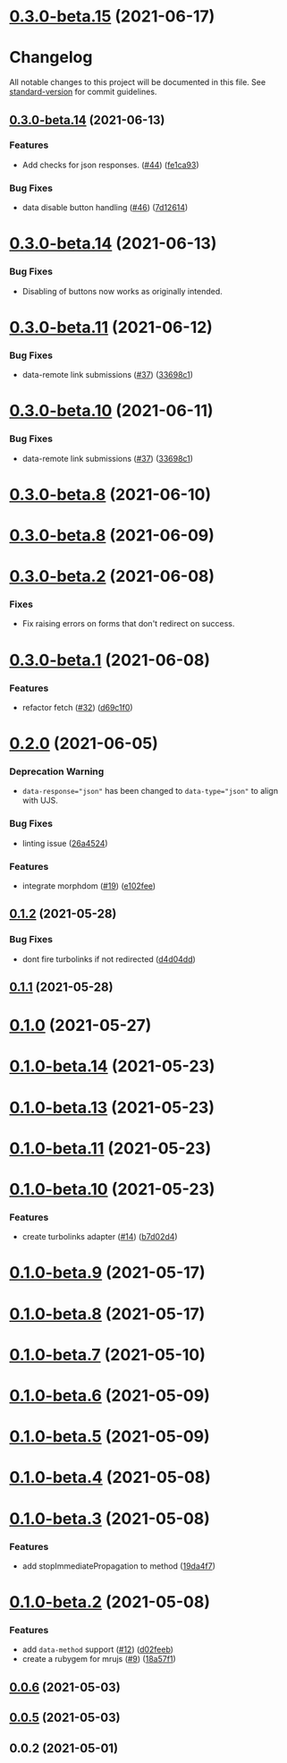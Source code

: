 # [0.3.0-beta.15](https://github.com/ParamagicDev/mrujs/compare/v0.3.0-beta.12...v0.3.0-beta.15) (2021-06-17)



# Changelog

All notable changes to this project will be documented in this file. See [standard-version](https://github.com/conventional-changelog/standard-version) for commit guidelines.

## [0.3.0-beta.14](https://github.com/ParamagicDev/mrujs/compare/v0.3.0-beta.12...v0.3.0-beta.14) (2021-06-13)


### Features

* Add checks for json responses. ([#44](https://github.com/ParamagicDev/mrujs/issues/44)) ([fe1ca93](https://github.com/ParamagicDev/mrujs/commit/fe1ca9367a6568130367945cd24f1c99480ae110))


### Bug Fixes

* data disable button handling ([#46](https://github.com/ParamagicDev/mrujs/issues/46)) ([7d12614](https://github.com/ParamagicDev/mrujs/commit/7d126144713759a3c08765463eec5e5f52b8b5f7))

# [0.3.0-beta.14](https://github.com/ParamagicDev/mrujs/compare/v0.3.0-beta.12...v0.3.0-beta.14) (2021-06-13)

### Bug Fixes

* Disabling of buttons now works as originally intended.


# [0.3.0-beta.11](https://github.com/ParamagicDev/mrujs/compare/v0.3.0-beta.9...v0.3.0-beta.11) (2021-06-12)


### Bug Fixes

* data-remote link submissions ([#37](https://github.com/ParamagicDev/mrujs/issues/37)) ([33698c1](https://github.com/ParamagicDev/mrujs/commit/33698c1b3dd31d9388a65a7cf726419e146653b8))



# [0.3.0-beta.10](https://github.com/ParamagicDev/mrujs/compare/v0.3.0-beta.9...v0.3.0-beta.10) (2021-06-11)


### Bug Fixes

* data-remote link submissions ([#37](https://github.com/ParamagicDev/mrujs/issues/37)) ([33698c1](https://github.com/ParamagicDev/mrujs/commit/33698c1b3dd31d9388a65a7cf726419e146653b8))



# [0.3.0-beta.8](https://github.com/ParamagicDev/mrujs/compare/v0.3.0-beta.7...v0.3.0-beta.8) (2021-06-10)



# [0.3.0-beta.8](https://github.com/ParamagicDev/mrujs/compare/v0.3.0-beta.7...v0.3.0-beta.8) (2021-06-09)



# [0.3.0-beta.2](https://github.com/ParamagicDev/mrujs/compare/v0.3.0-beta.1...v0.3.0-beta.2) (2021-06-08)

### Fixes

* Fix raising errors on forms that don't redirect on success.

# [0.3.0-beta.1](https://github.com/ParamagicDev/mrujs/compare/v0.2.1...v0.3.0-beta.1) (2021-06-08)

### Features

* refactor fetch ([#32](https://github.com/ParamagicDev/mrujs/issues/32)) ([d69c1f0](https://github.com/ParamagicDev/mrujs/commit/d69c1f0708e24439a58257c91d2ad719752bd686))



# [0.2.0](https://github.com/ParamagicDev/mrujs/compare/v0.1.2...v0.2.0) (2021-06-05)

### Deprecation Warning

* `data-response="json"` has been changed to `data-type="json"` to align
with UJS.

### Bug Fixes

* linting issue ([26a4524](https://github.com/ParamagicDev/mrujs/commit/26a45246a6651a57b9b0fa7a5e52e27178a16d0d))

### Features

* integrate morphdom ([#19](https://github.com/ParamagicDev/mrujs/issues/19)) ([e102fee](https://github.com/ParamagicDev/mrujs/commit/e102feed6ae2830ac9b40efcd7fd26f395f47c6b))

## [0.1.2](https://github.com/ParamagicDev/mrujs/compare/v0.1.1...v0.1.2) (2021-05-28)


### Bug Fixes

* dont fire turbolinks if not redirected ([d4d04dd](https://github.com/ParamagicDev/mrujs/commit/d4d04dd7d167ba3a77a78c7ed3074aa0aff154df))



## [0.1.1](https://github.com/ParamagicDev/mrujs/compare/v0.1.0...v0.1.1) (2021-05-28)



# [0.1.0](https://github.com/ParamagicDev/mrujs/compare/v0.1.0-beta.16...v0.1.0) (2021-05-27)



# [0.1.0-beta.14](https://github.com/ParamagicDev/mrujs/compare/v0.1.0-beta.13...v0.1.0-beta.14) (2021-05-23)



# [0.1.0-beta.13](https://github.com/ParamagicDev/mrujs/compare/v0.1.0-beta.11...v0.1.0-beta.13) (2021-05-23)



# [0.1.0-beta.11](https://github.com/ParamagicDev/mrujs/compare/v0.1.0-beta.10...v0.1.0-beta.11) (2021-05-23)



# [0.1.0-beta.10](https://github.com/ParamagicDev/mrujs/compare/v0.1.0-beta.9...v0.1.0-beta.10) (2021-05-23)


### Features

* create turbolinks adapter ([#14](https://github.com/ParamagicDev/mrujs/issues/14)) ([b7d02d4](https://github.com/ParamagicDev/mrujs/commit/b7d02d425d81f71ad3d0957d1b6a605a11823fab))



# [0.1.0-beta.9](https://github.com/ParamagicDev/mrujs/compare/v0.1.0-beta.8...v0.1.0-beta.9) (2021-05-17)



# [0.1.0-beta.8](https://github.com/ParamagicDev/mrujs/compare/v0.1.0-beta.7...v0.1.0-beta.8) (2021-05-17)



# [0.1.0-beta.7](https://github.com/ParamagicDev/mrujs/compare/v0.1.0-beta.6...v0.1.0-beta.7) (2021-05-10)



# [0.1.0-beta.6](https://github.com/ParamagicDev/mrujs/compare/v0.1.0-beta.5...v0.1.0-beta.6) (2021-05-09)



# [0.1.0-beta.5](https://github.com/ParamagicDev/mrujs/compare/v0.1.0-beta.4...v0.1.0-beta.5) (2021-05-09)



# [0.1.0-beta.4](https://github.com/ParamagicDev/mrujs/compare/v0.1.0-beta.3...v0.1.0-beta.4) (2021-05-08)



# [0.1.0-beta.3](https://github.com/ParamagicDev/mrujs/compare/v0.1.0-beta.2...v0.1.0-beta.3) (2021-05-08)


### Features

* add stopImmediatePropagation to method ([19da4f7](https://github.com/ParamagicDev/mrujs/commit/19da4f7404c05f3eeaf589a08927323d3fc003df))



# [0.1.0-beta.2](https://github.com/ParamagicDev/mrujs/compare/v0.0.6...v0.1.0-beta.2) (2021-05-08)


### Features

* add `data-method` support ([#12](https://github.com/ParamagicDev/mrujs/issues/12)) ([d02feeb](https://github.com/ParamagicDev/mrujs/commit/d02feeba0b04bfe8c899165601669f1eb60b4793))
* create a rubygem for mrujs ([#9](https://github.com/ParamagicDev/mrujs/issues/9)) ([18a57f1](https://github.com/ParamagicDev/mrujs/commit/18a57f1126169ff953d05e363460779c465b1ccf))



## [0.0.6](https://github.com/ParamagicDev/mrujs/compare/v0.0.5...v0.0.6) (2021-05-03)



## [0.0.5](https://github.com/ParamagicDev/mrujs/compare/v0.0.2...v0.0.5) (2021-05-03)



## 0.0.2 (2021-05-01)
